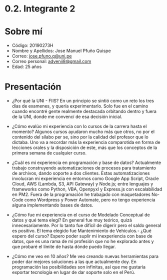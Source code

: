 # 0.2. Integrante 2

# Sobre mí
- Código: 20190273H
- Nombre y Apellidos: Jose Manuel Pfuño Quispe
- Correo: jose.pfuno.q@uni.pe
- Correo personal: advenii8@gmail.com
- Edad: 25 años

# Presentación

- ¿Por qué la UNI - FIIS?
  En un principio se sintió como un reto los tres días de examenes, y quería experimentarlo. Solo fue en el camino cuando encontré gente realmente destacada orbitando dentro y fuera de la UNI, donde me convencí de esa decisión inicial.

- ¿Cómo evalúo mi experiencia con lo cursos de la carrera hasta el momento?
  Algunos cursos ayudaron mucho más que otros, no por el contenido del sílabo per se, sino por la calidad del profesor que lo dictaba. Uno va a recordar más la experiencia comparotida en forma de lecciones orales y la disposición de este, más que los conceptos de la primera semana de cualquier curso.

- ¿Cuál es mi experiencia en programación y base de datos?
  Actualmente trabajo construyendo automatizaciones de procesos para tratamiento de archivos, dando soporte a dos clientes. Estas automatizaciones involucran mi experiencia en entornos como Google App Script, Oracle Cloud, AWS (Lambda, S3, API Gateway) y Node.js; entre lenguajes y frameworks como Python, VBA, Openpyxl y Express.js con escalabilidad en PM2. Fuera de la programación he trabajado con maquetadores No-Code como Wordpress y Power Automate, pero no tengo experiencia alguna implementando bases de datos.

- ¿Cómo fue mi experiencia en el curso de Modelado Conceptual de datos y qué tema elegí?
  En general fue muy teórico, quizá innecesariamente. Por lo tanto fue difícil de digerir pero el saldo general es positivo. El tema elegido fue Mantenimiento de Vehículos.- ¿Qué espero del curso?
  Espero poder suplir mi inexperiencia con base de datos, que es una rama de mi profesión que no he explorado antes y que probaré el límite de hasta dónde puedo llegar.

- ¿Cómo me veo en 10 años?
  Me veo creando nuevas herramientas para poder dar mejores soluciones a las que actualmente doy. En programación las posibilidades son infinitas, así que me gustaría exportar tecnología en lugar de dar soporte solo en el Perú.
